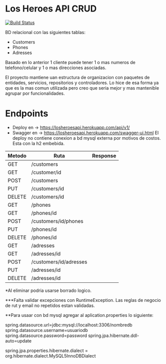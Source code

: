 # Los Heroes API CRUD


[![Build Status](https://travis-ci.org/joemccann/dillinger.svg?branch=master)](https://travis-ci.org/joemccann/dillinger)

BD relacional con las siguientes tablas:
- Customers
- Phones
- Adresses

Basado en lo anterior 1 cliente puede tener 1 o mas numeros de telefono/celular y 1 o mas direcciones asociadas.

El proyecto mantiene uan estructura de organizacion con paquetes de entidades, servicios, repositorios y controladores. Lo hice de esa forma ya que es la mas comun utilizada pero creo que seria mejor y mas mantenible agrupar por funcionalidades.

# Endpoints
 - Deploy en -> https://losheroesapi.herokuapp.com/api/v1/
 - Swagger en -> https://losheroesapi.herokuapp.com/swagger-ui.html
 El deploy no contiene conexion a bd mysql externa por motivos de costos. Esta con la h2 embebida.

| Metodo | Ruta | Response |
| ------ | ------ | ------------------------|
| GET| /customers || Lista de clientes |
| GET| /customer/id || Cliente |
| POST| /customers || Agregar un cliente |
| PUT| /customers/id || Editar un cliente |
| DELETE| /customers/id || Eliminar un cliente |
| GET| /phones || Lista de telefonos |
| GET| /phones/id || Telefono |
| POST| /customers/id/phones || Agregar un telefono a un cliente |
| PUT| /phones/id || Editar un telefono |
| DELETE| /phones/id || Eliminar un telefono |
| GET| /adresses || Lista de direcciones |
| GET| /adresses/id || Direccion |
| POST| /customers/id/adresses || Agregar una Direccion a un cliente |
| PUT| /adresses/id || Editar una direccion |
| DELETE| /adresses/id || Eliminar una direccion |

*Al eliminar podria usarse borrado logico.

***Falta validar excepciones con RuntimeException. Las reglas de negocio de rut y email no repetidos estan validadas.


**Para usaar con bd mysql agregar al aplication.properties lo siguiente:

spring.datasource.url=jdbc:mysql://localhost:3306/nombredb
spring.datasource.username=usuariodb
spring.datasource.password=password
spring.jpa.hibernate.ddl-auto=update

spring.jpa.properties.hibernate.dialect = org.hibernate.dialect.MySQL5InnoDBDialect